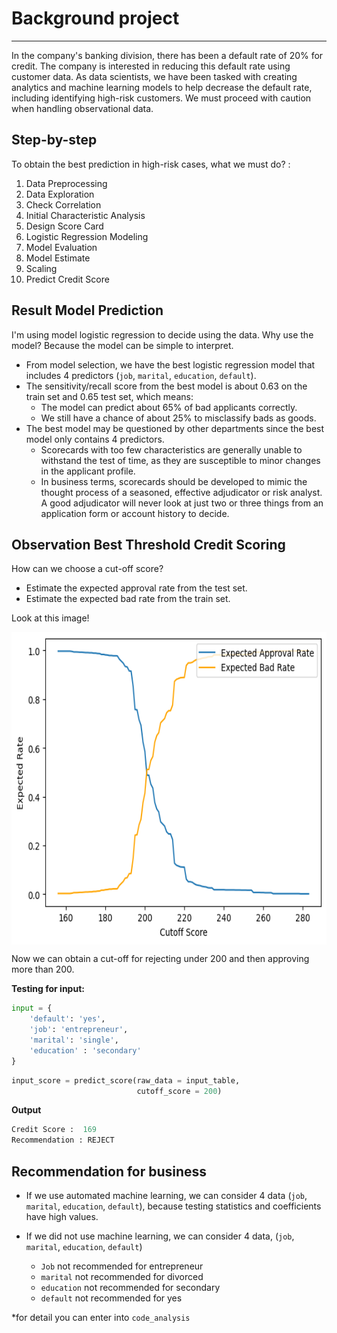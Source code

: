 # **Background project**
---

In the company's banking division, there has been a default rate of 20% for credit. The company is interested in reducing this default rate using customer data. 
As data scientists, we have been tasked with creating analytics and machine learning models to help decrease the default rate, 
including identifying high-risk customers. We must proceed with caution when handling observational data.

## **Step-by-step**
To obtain the best prediction in high-risk cases, what we must do? :
1. Data Preprocessing
2. Data Exploration
3. Check Correlation
4. Initial Characteristic Analysis
5. Design Score Card
6. Logistic Regression Modeling
7. Model Evaluation
8. Model Estimate
9. Scaling
10. Predict Credit Score

## **Result Model Prediction**
I'm using model logistic regression to decide using the data. Why use the model? Because the model can be simple to interpret.

- From model selection, we have the best logistic regression model that includes 4 predictors (`job`, `marital`, `education`, `default`).
- The sensitivity/recall score from the best model is about 0.63 on the train set and 0.65 test set, which means:
  - The model can predict about 65% of bad applicants correctly.
  - We still have a chance of about 25% to misclassify bads as goods.
- The best model may be questioned by other departments since the best model only contains 4 predictors.
  - Scorecards with too few characteristics are generally unable to withstand the test of time, as they are susceptible to minor changes in the applicant profile.
  - In business terms, scorecards should be developed to mimic the thought process of a seasoned, effective adjudicator or risk analyst. A good adjudicator will never look at just two or three things from an application form or account history to decide.


## **Observation Best Threshold Credit Scoring**
How can we choose a cut-off score?
- Estimate the expected approval rate from the test set.
- Estimate the expected bad rate from the train set.

Look at this image!

<img align="center" src="image/setting_cutoff.png" width="650" height="500" />

Now we can obtain a cut-off for rejecting under 200 and then approving more than 200.

**Testing for input:**
```python
input = {
    'default': 'yes',
    'job': 'entrepreneur',
    'marital': 'single',
    'education' : 'secondary'
}
```

```python
input_score = predict_score(raw_data = input_table,
                            cutoff_score = 200)
```

**Output**
```python
Credit Score :  169
Recommendation : REJECT
```

## Recommendation for business
- If we use automated machine learning, we can consider 4 data (`job`, `marital`, `education`, `default`), because testing statistics and coefficients have high values.

- If we did not use machine learning, we can consider 4 data, (`job`, `marital`, `education`, `default`)
  - `Job` not recommended for entrepreneur
  - `marital` not recommended for divorced
  - `education` not recommended for secondary
  - `default` not recommended for yes
    
*for detail you can enter into `code_analysis`

